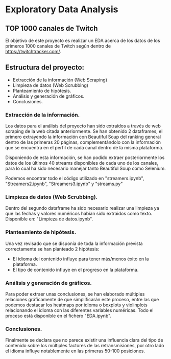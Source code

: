 # Exploratory Data Analysis
## TOP 1000 canales de Twitch

El objetivo de este proyecto es realizar un EDA acerca de los datos de los primeros 1000 canales de Twitch según dentro de https://twitchtracker.com/. 

## Estructura del proyecto:
* Extracción de la información (Web Scraping)
* Limpieza de datos (Web Scrubbing)
* Planteamiento de hipótesis.
* Análisis y generación de gráficos.
* Conclusiones.

### Extracción de la información.
Los datos para el análisis del proyecto han sido extraídos a través de web scraping de la web citada anteriormente. Se han obtenido 2 dataframes, el primero extrayendo la información con Beautiful Soup del ranking general dentro de las primeras 20 páginas, complementándolo con la información que se encuentra en el perfil de cada canal dentro de la misma plataforma.

Disponiendo de esta información, se han podido extraer posteriormente los datos de los últimos 40 streams disponibles de cada uno de los canales, para lo cual ha sido necesario manejar tanto Beautiful Soup como Selenium.

Podemos encontrar todo el código utilizado en "streamers.ipynb", "Streamers2.ipynb", "Streamers3.ipynb" y "streams.py"

### Limpieza de datos (Web Scrubbing).
Dentro del segundo dataframe ha sido necesario realizar una limpieza ya que las fechas y valores numéricos habían sido extraidos como texto. Disponible en: "Limpieza de datos.ipynb".

### Planteamiento de hipótesis.
Una vez revisado que se disponía de toda la información prevista correctamente se han planteado 2 hipótesis:
* El idioma del contenido influye para tener más/menos éxito en la plataforma.
* El tipo de contenido influye en el progreso en la plataforma.

### Análisis y generación de gráficos.

Para poder extraer unas conclusiones, se han elaborado múltiples relaciones gráficamente de que simplificarán este proceso, entre las que podemos destacar los heatmaps por idioma o boxplots y violinplots relacionando el idioma con las diferentes variables numéricas. Todo el proceso está disponible en el fichero "EDA.ipynb".

### Conclusiones.

Finalmente se declara que no parece existir una influencia clara del tipo de contenido sobre los múltiples factores de las retransmisiones, por otro lado el idioma influye notablemente en las primeras 50-100 posiciones.

